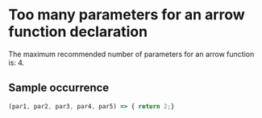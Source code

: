 # Too many parameters for an arrow function declaration

The maximum recommended number of parameters for an arrow function is: 4.

## Sample occurrence

```javascript
(par1, par2, par3, par4, par5) => { return 2;}
```
